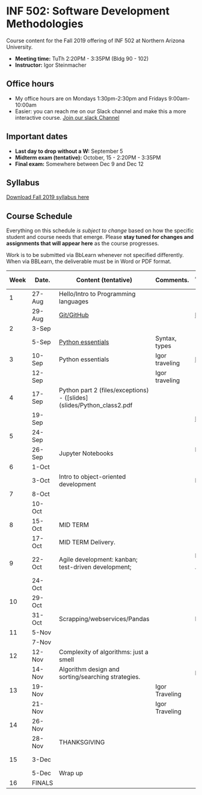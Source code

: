# INF 502: Software Development Methodologies

Course content for the Fall 2019 offering of INF 502 at Northern Arizona University.

* **Meeting time:** TuTh 2:20PM - 3:35PM (Bldg 90 - 102)
* **Instructor:** Igor Steinmacher

## Office hours
* My office hours are on Mondays 1:30pm-2:30pm and Fridays 9:00am-10:00am
* Easier: you can reach me on our Slack channel and make this a more interactive course. [Join our slack Channel](https://join.slack.com/t/inf502-fall2019/shared_invite/enQtNzI1NDAyMDY2NzY5LWY2MDZkMDUxODlkMGY2NzdhMWMwZjkzMGFiOTU3MDY5YWI0ZDBjOWU2ZGJlMTY4ZDQwZmRiZWQ4YWNkMTUyNDY)

## Important dates

* **Last day to drop without a W:** September 5
* **Midterm exam (tentative):** October, 15 - 2:20PM - 3:35PM
* **Final exam:** Somewhere between Dec 9 and Dec 12

## Syllabus

[Download Fall 2019 syllabus here](documents/INF502_Syllabus_Steinmacher.pdf)

## Course Schedule
Everything on this schedule *is subject to change* based on how the specific student and course needs that emerge. Please **stay tuned for changes and assignments that will appear here** as the course progresses.

Work is to be submitted via BbLearn whenever not specified differently. When via BBLearn, the deliverable must be in Word or PDF format.

|Week|Date.   | Content (tentative)                                   | Comments.      | Assignments out          | Deadline |
|----|--------|-------------------------------------------------------|----------------|--------------------------|----------|
| 1  | 27-Aug | Hello/Intro to Programming languages                  |                |                          |          |
|    | 29-Aug | [Git/GitHub](slides/lectureGit.pdf)                   |                | [HW1](assignments/01_git.md)|.      |
| 2  | 3-Sep  |                                                       |                |                          |          |
|    | 5-Sep  |[Python essentials](slides/Python_ready_set_go.pdf) | Syntax, types               |                          |          |
| 3  | 10-Sep | Python essentials                            | Igor traveling | [PA1](assignments/pa01.md), [HW2](assignments/02_basicPython.md) |  HW1          |
|    | 12-Sep |              | Igor traveling |                          |          |
| 4  | 17-Sep | Python part 2 (files/exceptions) - ([slides](slides/Python_class2.pdf   |                |                          |       |
|    | 19-Sep |                                                       |                | [HW3](assignments/03_dictionary_list.md)                      | HW2          |
| 5  | 24-Sep |                                                       |                |                          |          |
|    | 26-Sep | Jupyter Notebooks                                     |                | HW4 (Jupyter)            | HW3      |
| 6  | 1-Oct  |                                                       |                |                          |          |
|    | 3-Oct  | Intro to object-oriented development                  |                | HW5                      | HW4, PA1     |
| 7  | 8-Oct  |                                                       |                |                          |          |
|    | 10-Oct |                                                       |                |                          | HW5      |
| 8  | 15-Oct | MID TERM                                              |                |                          |          |
|    | 17-Oct | MID TERM Delivery.                                    |                |                          |          |
| 9  | 22-Oct | Agile development: kanban; test-driven development;   |                | HW5 (stories, TDD), PA2  |          |
|    | 24-Oct |                                                       |                |                          |          |
| 10 | 29-Oct |                                                       |                |                          | HW5      |
|    | 31-Oct | Scrapping/webservices/Pandas                          |                | PA3, HW6                 | PA2      |
| 11 | 5-Nov  |                                                       |                |                          |          |
|    | 7-Nov  |                                                       |                |                          | HW6      |
| 12 | 12-Nov | Complexity of algorithms: just a smell                |                |                          |          |
|    | 14-Nov | Algorithm design and sorting/searching strategies.    |                | HW7                      |          |
| 13 | 19-Nov |                                                       | Igor Traveling |                          |          |
|    | 21-Nov |                                                       | Igor Traveling |                          |          |
| 14 | 26-Nov |                                                       |                |                          |          |
|    | 28-Nov | THANKSGIVING                                          |                |                          |          |
| 15 | 3-Dec  |                                                       |                |                          | HW7, PA3 |
|    | 5-Dec  | Wrap up                                               |                |                          |          |
| 16 | FINALS |                                                       |                |                          |          |
